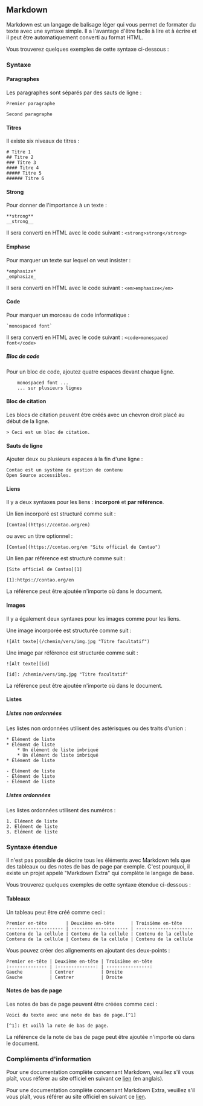 ## Markdown

Markdown est un langage de balisage léger qui vous permet de formater du texte
avec une syntaxe simple. Il a l'avantage d'être facile à lire et à écrire et il
peut être automatiquement converti au format HTML.

Vous trouverez quelques exemples de cette syntaxe ci-dessous :

### Syntaxe

#### Paragraphes

Les paragraphes sont séparés par des sauts de ligne :

    Premier paragraphe

    Second paragraphe 


#### Titres

Il existe six niveaux de titres :

    # Titre 1
    ## Titre 2
    ### Titre 3
    #### Titre 4
    ##### Titre 5
    ###### Titre 6


#### Strong

Pour donner de l'importance à un texte :

    **strong**
    __strong__

Il sera converti en HTML avec le code suivant : `<strong>strong</strong>`


#### Emphase

Pour marquer un texte sur lequel on veut insister :

    *emphasize*
    _emphasize_

Il sera converti en HTML avec le code suivant : `<em>emphasize</em>`


#### Code

Pour marquer un morceau de code informatique :

    `monospaced font`

Il sera converti en HTML avec le code suivant : `<code>monospaced font</code>`


##### Bloc de code

Pour un bloc de code, ajoutez quatre espaces devant chaque ligne.

        monospaced font ...
        ... sur plusieurs lignes


#### Bloc de citation

Les blocs de citation peuvent être créés avec un chevron droit placé au début
de la ligne.

    > Ceci est un bloc de citation.


#### Sauts de ligne

Ajouter deux ou plusieurs espaces à la fin d'une ligne :

    Contao est un système de gestion de contenu  
    Open Source accessibles.


#### Liens

Il y a deux syntaxes pour les liens : **incorporé** et **par référence**.

Un lien incorporé est structuré comme suit :

    [Contao](https://contao.org/en)

ou avec un titre optionnel :

    [Contao](https://contao.org/en "Site officiel de Contao")

Un lien par référence est structuré comme suit :

    [Site officiel de Contao][1]
    
    [1]:https://contao.org/en

La référence peut être ajoutée n'importe où dans le document.


#### Images

Il y a également deux syntaxes pour les images comme pour les liens.

Une image incorporée est structurée comme suit :

    ![Alt texte](/chemin/vers/img.jpg "Titre facultatif")

Une image par référence est structurée comme suit :

    ![Alt texte][id]

    [id]: /chemin/vers/img.jpg "Titre facultatif"

La référence peut être ajoutée n'importe où dans le document.


#### Listes

##### Listes non ordonnées

Les listes non ordonnées utilisent des astérisques ou des traits d'union :

    * Élément de liste  
    * Élément de liste  
        * Un élément de liste imbriqué
        * Un élément de liste imbriqué
    * Élément de liste

    - Élément de liste  
    - Élément de liste  
    - Élément de liste


##### Listes ordonnées

Les listes ordonnées utilisent des numéros :

    1. Élément de liste  
    2. Élément de liste  
    3. Élément de liste


### Syntaxe étendue

Il n'est pas possible de décrire tous les éléments avec Markdown tels que des
tableaux ou des notes de bas de page par exemple. C'est pourquoi, il existe
un projet appelé "Markdown Extra" qui complète le langage de base.

Vous trouverez quelques exemples de cette syntaxe étendue ci-dessous :


#### Tableaux

Un tableau peut être créé comme ceci :

```
Premier en-tête       | Deuxième en-tête      | Troisième en-tête  
--------------------- | --------------------- | ---------------------  
Contenu de la cellule | Contenu de la cellule | Contenu de la cellule  
Contenu de la cellule | Contenu de la cellule | Contenu de la cellule  
```

Vous pouvez créer des alignements en ajoutant des deux-points :

```
Premier en-tête | Deuxième en-tête | Troisième en-tête  
:-------------- | :--------------: | ----------------:  
Gauche          | Centrer          | Droite  
Gauche          | Centrer          | Droite  
```


#### Notes de bas de page

Les notes de bas de page peuvent être créées comme ceci :

    Voici du texte avec une note de bas de page.[^1]

    [^1]: Et voilà la note de bas de page.

La référence de la note de bas de page peut être ajoutée n'importe où
dans le document.


### Compléments d'information

Pour une documentation complète concernant Markdown, veuillez s'il vous
plaît, vous référer au site officiel en suivant ce [lien][1] (en anglais).

Pour une documentation complète concernant Markdown Extra, veuillez s'il
vous plaît, vous référer au site officiel en suivant ce [lien][2].


[1]: http://daringfireball.net/projects/markdown/syntax
[2]: https://michelf.ca/projets/php-markdown/extra/

